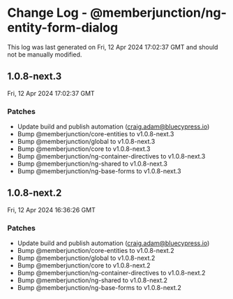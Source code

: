 # Change Log - @memberjunction/ng-entity-form-dialog

This log was last generated on Fri, 12 Apr 2024 17:02:37 GMT and should not be manually modified.

<!-- Start content -->

## 1.0.8-next.3

Fri, 12 Apr 2024 17:02:37 GMT

### Patches

- Update build and publish automation (craig.adam@bluecypress.io)
- Bump @memberjunction/core-entities to v1.0.8-next.3
- Bump @memberjunction/global to v1.0.8-next.3
- Bump @memberjunction/core to v1.0.8-next.3
- Bump @memberjunction/ng-container-directives to v1.0.8-next.3
- Bump @memberjunction/ng-shared to v1.0.8-next.3
- Bump @memberjunction/ng-base-forms to v1.0.8-next.3

## 1.0.8-next.2

Fri, 12 Apr 2024 16:36:26 GMT

### Patches

- Update build and publish automation (craig.adam@bluecypress.io)
- Bump @memberjunction/core-entities to v1.0.8-next.2
- Bump @memberjunction/global to v1.0.8-next.2
- Bump @memberjunction/core to v1.0.8-next.2
- Bump @memberjunction/ng-container-directives to v1.0.8-next.2
- Bump @memberjunction/ng-shared to v1.0.8-next.2
- Bump @memberjunction/ng-base-forms to v1.0.8-next.2
